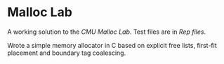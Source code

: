 # Malloc Lab
A working solution to the *CMU Malloc Lab*.
Test files are in *Rep files*.

Wrote a simple memory allocator in C based on explicit free lists, first-fit placement and boundary tag coalescing.
